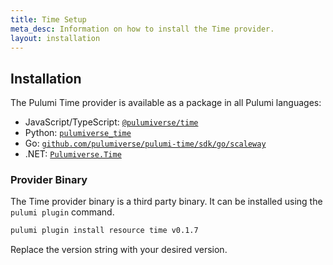 ```yaml
---
title: Time Setup
meta_desc: Information on how to install the Time provider.
layout: installation
---
```


## Installation

The Pulumi Time provider is available as a package in all Pulumi languages:

* JavaScript/TypeScript: [`@pulumiverse/time`](https://www.npmjs.com/package/@pulumiverse/time)
* Python: [`pulumiverse_time`](https://pypi.org/project/pulumiverse_time/)
* Go: [`github.com/pulumiverse/pulumi-time/sdk/go/scaleway`](https://pkg.go.dev/github.com/pulumiverse/pulumi-time/sdk)
* .NET: [`Pulumiverse.Time`](https://www.nuget.org/packages/Pulumiverse.Time)

### Provider Binary

The Time provider binary is a third party binary. It can be installed using the `pulumi plugin` command.

```bash
pulumi plugin install resource time v0.1.7
```

Replace the version string with your desired version.
